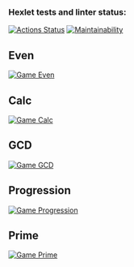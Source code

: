 ### Hexlet tests and linter status:
[![Actions Status](https://github.com/Kaminor/java-project-61/actions/workflows/hexlet-check.yml/badge.svg)](https://github.com/Kaminor/java-project-61/actions) [![Maintainability](https://api.codeclimate.com/v1/badges/95f2076502922461e1d2/maintainability)](https://codeclimate.com/github/Kaminor/java-project-61/maintainability)
## Even
[![Game Even](https://asciinema.org/a/CjYPYNG5WYv89SNNaJkYavIXK.svg)](https://asciinema.org/a/CjYPYNG5WYv89SNNaJkYavIXK)
## Calc
[![Game Calc](https://asciinema.org/a/StIkDo52SWoUKqyqdhmFkH46q.svg)](https://asciinema.org/a/StIkDo52SWoUKqyqdhmFkH46q)
## GCD
[![Game GCD](https://asciinema.org/a/KQY7hISXRHbQl8XB5PRZf5Om6.svg)](https://asciinema.org/a/KQY7hISXRHbQl8XB5PRZf5Om6)
## Progression
[![Game Progression](https://asciinema.org/a/pyWcAxTePCoYbmYt8s9sYHghb.svg)](https://asciinema.org/a/pyWcAxTePCoYbmYt8s9sYHghb)
## Prime
[![Game Prime](https://asciinema.org/a/mptibDdYqTo9jcTsdkseFq8EX.svg)](https://asciinema.org/a/mptibDdYqTo9jcTsdkseFq8EX)